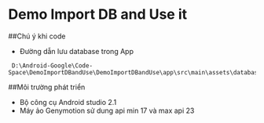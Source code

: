 # Demo Import DB and Use it

##Chú ý khi code
+ Đường dẫn lưu database trong App
```
 D:\Android-Google\Code-Space\DemoImportDBandUse\DemoImportDBandUse\app\src\main\assets\databases
```

##Môi trường phát triển
+ Bộ công cụ Android studio 2.1
+ Máy ảo Genymotion sử dung api min 17 và max api 23
